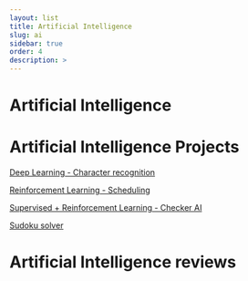 ```yaml
---
layout: list
title: Artificial Intelligence
slug: ai
sidebar: true
order: 4
description: >
---
```


# Artificial Intelligence

# Artificial Intelligence Projects

[Deep Learning - Character recognition](https://yejip.com/project/number-recognition.html)

[Reinforcement Learning - Scheduling](https://yejip.com/project/GA.html)

[Supervised + Reinforcement Learning - Checker AI](https://yejip.com/project/checkers.html)

[Sudoku solver](https://yejip.com/project/Sudoku.html)

# Artificial Intelligence reviews
